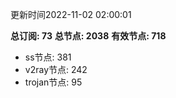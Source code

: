 更新时间2022-11-02 02:00:01

**总订阅: 73**
**总节点: 2038**
**有效节点: 718**
- ss节点: 381
- v2ray节点: 242
- trojan节点: 95
